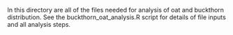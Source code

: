In this directory are all of the files needed for analysis of oat and buckthorn distribution.
See the buckthorn_oat_analysis.R script for details of file inputs and all analysis steps.
